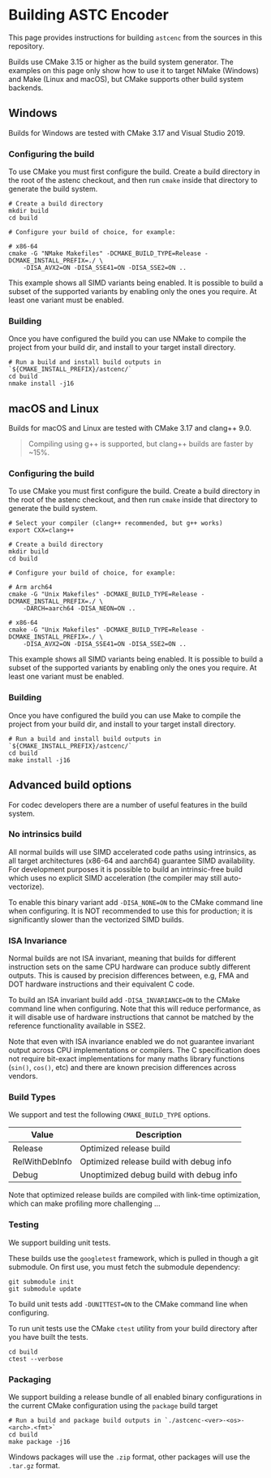 # Building ASTC Encoder

This page provides instructions for building `astcenc` from the sources in
this repository.

Builds use CMake 3.15 or higher as the build system generator. The examples on
this page only show how to use it to target NMake (Windows) and Make
(Linux and macOS), but CMake supports other build system backends.

## Windows

Builds for Windows are tested with CMake 3.17 and Visual Studio 2019.

### Configuring the build

To use CMake you must first configure the build. Create a build directory
in the root of the astenc checkout, and then run `cmake` inside that directory
to generate the build system.

```shell
# Create a build directory
mkdir build
cd build

# Configure your build of choice, for example:

# x86-64
cmake -G "NMake Makefiles" -DCMAKE_BUILD_TYPE=Release -DCMAKE_INSTALL_PREFIX=./ \
    -DISA_AVX2=ON -DISA_SSE41=ON -DISA_SSE2=ON ..
```

This example shows all SIMD variants being enabled. It is possible to build a
subset of the supported variants by enabling only the ones you require. At
least one variant must be enabled.

### Building

Once you have configured the build you can use NMake to compile the project
from your build dir, and install to your target install directory.

```shell
# Run a build and install build outputs in `${CMAKE_INSTALL_PREFIX}/astcenc/`
cd build
nmake install -j16
```

## macOS and Linux

Builds for macOS and Linux are tested with CMake 3.17 and clang++ 9.0.

> Compiling using g++ is supported, but clang++ builds are faster by ~15%.

### Configuring the build

To use CMake you must first configure the build. Create a build directory
in the root of the astenc checkout, and then run `cmake` inside that directory
to generate the build system.

```shell
# Select your compiler (clang++ recommended, but g++ works)
export CXX=clang++

# Create a build directory
mkdir build
cd build

# Configure your build of choice, for example:

# Arm arch64
cmake -G "Unix Makefiles" -DCMAKE_BUILD_TYPE=Release -DCMAKE_INSTALL_PREFIX=./ \
    -DARCH=aarch64 -DISA_NEON=ON ..

# x86-64
cmake -G "Unix Makefiles" -DCMAKE_BUILD_TYPE=Release -DCMAKE_INSTALL_PREFIX=./ \
    -DISA_AVX2=ON -DISA_SSE41=ON -DISA_SSE2=ON ..
```

This example shows all SIMD variants being enabled. It is possible to build a
subset of the supported variants by enabling only the ones you require. At
least one variant must be enabled.

### Building

Once you have configured the build you can use Make to compile the project from
your build dir, and install to your target install directory.

```shell
# Run a build and install build outputs in `${CMAKE_INSTALL_PREFIX}/astcenc/`
cd build
make install -j16
```

## Advanced build options

For codec developers there are a number of useful features in the build system.

### No intrinsics build

All normal builds will use SIMD accelerated code paths using intrinsics, as all
target architectures (x86-64 and aarch64) guarantee SIMD availability. For
development purposes it is possible to build an intrinsic-free build which uses
no explicit SIMD acceleration (the compiler may still auto-vectorize).

To enable this binary variant add `-DISA_NONE=ON` to the CMake command line
when configuring. It is NOT recommended to use this for production; it is
significantly slower than the vectorized SIMD builds.

### ISA Invariance

Normal builds are not ISA invariant, meaning that builds for different
instruction sets on the same CPU hardware can produce subtly different outputs.
This is caused by precision differences between, e.g, FMA and DOT hardware
instructions and their equivalent C code.

To build an ISA invariant build add `-DISA_INVARIANCE=ON` to the CMake command
line when configuring. Note that this will reduce performance, as it will
disable use of hardware instructions that cannot be matched by the reference
functionality available in SSE2.

Note that even with ISA invariance enabled we do not guarantee invariant output
across CPU implementations or compilers. The C specification does not require
bit-exact implementations for many maths library functions (`sin()`, `cos()`,
etc) and there are known precision differences across vendors.

### Build Types

We support and test the following `CMAKE_BUILD_TYPE` options.

| Value            | Description                                              |
| ---------------- | -------------------------------------------------------- |
| Release          | Optimized release build                                  |
| RelWithDebInfo   | Optimized release build with debug info                  |
| Debug            | Unoptimized debug build with debug info                  |

Note that optimized release builds are compiled with link-time optimization,
which can make profiling more challenging ...

### Testing

We support building unit tests.

These builds use the `googletest` framework, which is pulled in though a git
submodule. On first use, you must fetch the submodule dependency:

```shell
git submodule init
git submodule update
```

To build unit tests add `-DUNITTEST=ON` to the CMake command line when
configuring.

To run unit tests use the CMake `ctest` utility from your build directory after
you have built the tests.

```shell
cd build
ctest --verbose
```

### Packaging

We support building a release bundle of all enabled binary configurations in
the current CMake configuration using the `package` build target

```shell
# Run a build and package build outputs in `./astcenc-<ver>-<os>-<arch>.<fmt>`
cd build
make package -j16
```

Windows packages will use the `.zip` format, other packages will use the
`.tar.gz` format.
